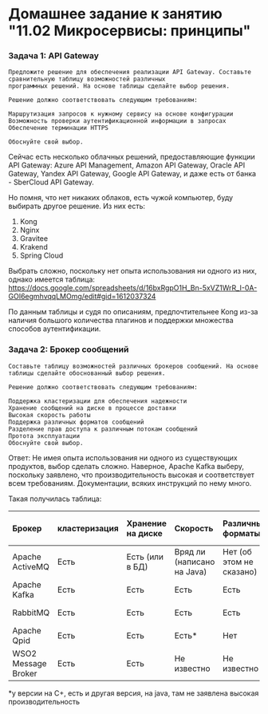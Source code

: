 # Домашнее задание к занятию "11.02 Микросервисы: принципы"

### Задача 1: API Gateway

```
Предложите решение для обеспечения реализации API Gateway. Составьте сравнительную таблицу возможностей различных 
программных решений. На основе таблицы сделайте выбор решения.

Решение должно соответствовать следующим требованиям:

Маршрутизация запросов к нужному сервису на основе конфигурации
Возможность проверки аутентификационной информации в запросах
Обеспечение терминации HTTPS

Обоснуйте свой выбор.
```

Сейчас есть несколько облачных решений, предоставляющие функции API Gateway: Azure API Management, Amazon API Gateway, Oracle API Gateway, Yandex API Gateway, Google API Gateway, и даже есть от банка - SberCloud API Gateway.

Но помня, что нет никаких облаков, есть чужой компьютер, буду выбирать другое решение. Из них есть:
1. Kong
2. Nginx
3. Gravitee
4. Krakend
5. Spring Cloud

Выбрать сложно, поскольку нет опыта использования ни одного из них, однако имеется таблица: https://docs.google.com/spreadsheets/d/16bxRgpO1H_Bn-5xVZ1WrR_I-0A-GOI6egmhvqqLMOmg/edit#gid=1612037324

По данным таблицы и судя по описаниям, предпочтительнее Kong из-за наличия большого количества плагинов и поддержки множества способов аутентификации.

### Задача 2: Брокер сообщений
```
Составьте таблицу возможностей различных брокеров сообщений. На основе таблицы сделайте обоснованный выбор решения.

Решение должно соответствовать следующим требованиям:

Поддержка кластеризации для обеспечения надежности
Хранение сообщений на диске в процессе доставки
Высокая скорость работы
Поддержка различных форматов сообщений
Разделение прав доступа к различным потокам сообщений
Протота эксплуатации
Обоснуйте свой выбор.
```

Ответ:
Не имея опыта использования ни одного из существующих продуктов, выбор сделать сложно. Наверное, Apache Kafka выберу, поскольку заявлено, что производительность высокая и соответствует всем требованиям. Документации, всяких инструкций по нему много.

Такая получилась таблица:

| Брокер | кластеризация | Хранение на диске | Скорость | Различные форматы | Разделение прав доступа | Простота |
| :----- |:------------- |:----------------- |:-------- |:----------------- |:----------------------- |:-------- |
| Apache ActiveMQ | Есть | Есть (или в БД) | Вряд ли (написано на Java) | Нет (об этом не сказано) | Есть | Есть (много документации) |
| Apache Kafka | Есть | Есть | Есть | Есть | Есть | Есть (много документации) |
| RabbitMQ | Есть | Есть | Есть | Есть | Есть | Есть (много документации) |
| Apache Qpid | Есть | Есть | Есть* | Нет | Есть | Не известно |
| WSO2 Message Broker | Есть | Есть | Не известно | Не известно | Есть | Заявлено, что просто |

*у версии на С+, есть и другая версия, на java, там не заявлена высокая производительность
